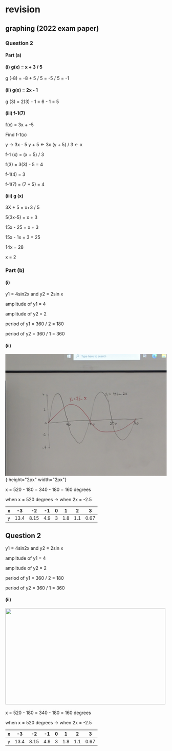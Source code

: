 # revision

## graphing (2022 exam paper)

### Question 2

#### Part (a)

#### (i) g(x) = x + 3 / 5

g (-8) = -8 + 5 / 5 = -5 / 5 = -1

#### (ii) g(x) = 2x - 1

g (3) = 2(3) - 1 = 6 - 1 = 5

#### (iii) f-1(7)

f(x) = 3x + -5

Find f-1(x)

y -> 3x - 5
y + 5 <- 3x
(y + 5) / 3 <- x

f-1 (x) = (x + 5) / 3

f(3) = 3(3) - 5 = 4

f-1(4) = 3

f-1(7) = (7 + 5) = 4

#### (iii) g (x)

3X + 5 = x+3 / 5

5(3x-5) = x + 3

15x - 25 = x + 3

15x - 1x = 3 = 25 

14x = 28

x = 2

### Part (b)

#### (i)

y1 = 4sin2x and y2 = 2sin x

amplitude of y1 = 4

amplitude of y2 = 2

period of y1 = 360 / 2 = 180

period of y2 = 360 / 1 = 360

#### (ii)

![1712589859481](image/Graphing/1712589859481.png){:height="2px" width="2px"}

x = 520 - 180 = 340 - 180 = 160 degrees

when x = 520 degrees -> when 2x = -2.5


| x | -3 | -2 | -1 | 0 | 1 | 2 | 3 |
|----------|----------|----------|----------|----------|----------|----------|----------|
| y | 13.4 |  8.15 |  4.9  |  3  |  1.8 |  1.1  |   0.67 |


## Question 2

y1 = 4sin2x and y2 = 2sin x

amplitude of y1 = 4

amplitude of y2 = 2

period of y1 = 360 / 2 = 180

period of y2 = 360 / 1 = 360

#### (ii)

<img src="image/revission/1712573393939.png" width="500" height="300">

x = 520 - 180 = 340 - 180 = 160 degrees

when x = 520 degrees -> when 2x = -2.5


| x | -3 | -2 | -1 | 0 | 1 | 2 | 3 |
|----------|----------|----------|----------|----------|----------|----------|----------|
| y | 13.4 |  8.15 |  4.9  |  3  |  1.8 |  1.1  |   0.67 |